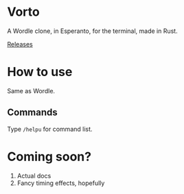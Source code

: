# Vorto

A Wordle clone, in Esperanto, for the terminal, made in Rust.

[Releases](https://github.com/darccyy/vorto/releases/)

# How to use

Same as Wordle.

## Commands

Type `/helpu` for command list.

# Coming soon?

1. Actual docs
2. Fancy timing effects, hopefully
